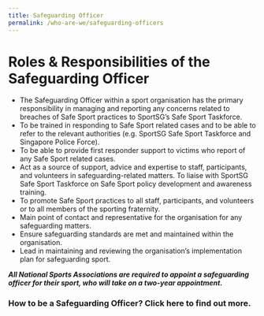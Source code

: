 ```yaml
---
title: Safeguarding Officer
permalink: /who-are-we/safeguarding-officers
---
```


# Roles & Responsibilities of the Safeguarding Officer 

* The Safeguarding Officer within a sport organisation has the primary responsibility in managing and reporting any concerns related to breaches of Safe Sport practices to SportSG’s Safe Sport Taskforce.
* To be trained in responding to Safe Sport related cases and to be able to refer to the relevant authorities (e.g. SportSG Safe Sport Taskforce and Singapore Police Force).
* To be able to provide first responder support to victims who report of any Safe Sport related cases.
* Act as a source of support, advice and expertise to staff, participants, and volunteers in safeguarding-related matters.
To liaise with SportSG Safe Sport Taskforce on Safe Sport policy development and awareness training.
* To promote Safe Sport practices to all staff, participants, and volunteers or to all members of the sporting fraternity.
* Main point of contact and representative for the organisation for any safeguarding matters. 
* Ensure safeguarding standards are met and maintained within the organisation. 
* Lead in maintaining and reviewing the organisation’s implementation plan for safeguarding sport.

***All National Sports Associations are required to appoint a safeguarding officer for their sport, who will take on a two-year appointment.***

### How to be a Safeguarding Officer? Click here to find out more.